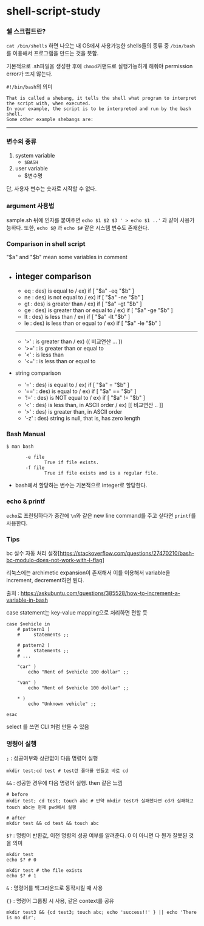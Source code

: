 # shell-script-study


### 쉘 스크립트란? 
`cat /bin/shells` 하면 나오는 내 OS에서 사용가능한 shells들의 종류 중 `/bin/bash`를 이용해서 프로그램을 만드는 것을 뜻함.

기본적으로 .sh파일을 생성한 후에 `chmod`커맨드로 실행가능하게 해줘야 permission error가 뜨지 않는다.

`#!/bin/bash`의 의미
```
That is called a shebang, it tells the shell what program to interpret the script with, when executed.
In your example, the script is to be interpreted and run by the bash shell.
Some other example shebangs are:
```
---

### 변수의 종류
1. system variable
    - `$BASH` 
2. user variable
    - $변수명

단, 사용자 변수는 숫자로 시작할 수 없다.


### argument 사용법
sample.sh 뒤에 인자를 붙여주면 `echo $1 $2 $3 ' > echo $1 ..'` 과 같이 사용가능하다.
또한, `echo $@` 과 `echo $#` 같은 시스템 변수도 존재한다.

### Comparison in shell script
"$a" and "$b" mean some variables in comment

- integer comparison
    ---
    - eq : des) is equal to / ex) if [ "$a" -eq "$b" ]
    - ne : des) is not equal to / ex) if [ "$a" -ne "$b" ]
    - gt : des) is greater than / ex) if [ "$a" -gt "$b" ]
    - ge : des) is greater than or equal to / ex) if [ "$a" -ge "$b" ]
    - lt : des) is less than / ex) if [ "$a" -lt "$b" ]
    - le : des) is less than or equal to / ex) if [ "$a" -le "$b" ]
    ---
    - '>' : is greater than / ex) (( 비교연산 ... ))
    - '>=' : is greater than or equal to
    - '<' : is less than
    - '<=' : is less than or equal to
    

- string comparison
    - '=' : des) is equal to / ex) if [ "$a" = "$b" ]
    - '==' : des) is equal to / ex) if [ "$a" == "$b" ]
    - '!=' : des) is NOT equal to / ex) if [ "$a" != "$b" ]
    - '<' : des) is less than, in ASCII order / ex) [[ 비교연산 .. ]]
    - '>' : des) is greater than, in ASCII order
    - '-z' : des) string is null, that is, has zero length

### Bash Manual
```
$ man bash

       -e file
              True if file exists.
       -f file
              True if file exists and is a regular file.
```
- bash에서 할당하는 변수는 기본적으로 integer로 할당한다.

### echo & printf
`echo`로 프린팅하다가 중간에 `\n`와 같은 new line command를 주고 싶다면 `printf`를 사용한다.

### Tips

bc 실수 자동 처리 설정[https://stackoverflow.com/questions/27470210/bash-bc-modulo-does-not-work-with-l-flag]

리눅스에는 archimetic expansion이 존재해서 이를 이용해서 variable을 increment, decrement하면 된다.

출처 : https://askubuntu.com/questions/385528/how-to-increment-a-variable-in-bash

case statement는 key-value mapping으로 처리하면 편할 듯
```shell
case $vehicle in 
    # pattern1 )
    #     statements ;;

    # pattern2 )
    #     statements ;;
    # ...

    "car" ) 
        echo "Rent of $vehicle 100 dollar" ;;

    "van" ) 
        echo "Rent of $vehicle 100 dollar" ;;

    * )
        echo "Unknown vehicle" ;;

esac
```

select 를 쓰면 CLI 처럼 만들 수 있음

### 명령어 실행
`;` : 성공여부와 상관없이 다음 명령어 실행

```shell
mkdir test;cd test # test란 폴더를 만들고 바로 cd
```

`&&`  : 성공한 경우에 다음 명령어 실행. then 같은 느낌

```shell
# before
mkdir test; cd test; touch abc # 만약 mkdir test가 실패했다면 cd가 실패하고 touch abc는 현재 pwd에서 실행

# after
mkdir test && cd test && touch abc
```

`$?` : 명령어 반환값, 이전 명령의 성공 여부를 알려준다. 0 이 아니면 다 뭔가 잘못된 것을 의미

```shell
mkdir test
echo $? # 0

mkdir test # the file exists
echo $? # 1
```

`&` : 명령어를 백그라운드로 동작시킬 때 사용


`{}` : 명령어 그룹핑 시 사용, 같은 context를 공유
```shell
mkdir test3 && {cd test3; touch abc; echo 'success!!' } || echo 'There is no dir';
```